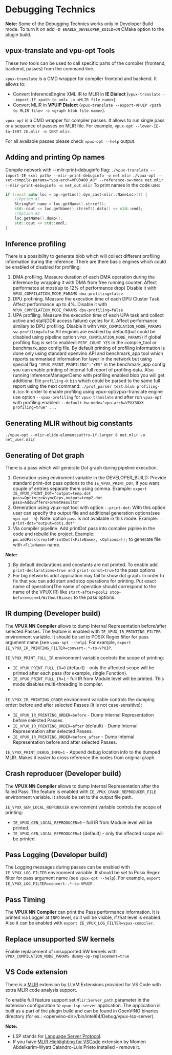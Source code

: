 # Debugging Technics

**Note:** Some of the Debugging Technics works only in Developer Build mode.
To turn it on add `-D ENABLE_DEVELOPER_BUILD=ON` CMake option to the plugin build.

## vpux-translate and vpu-opt Tools

These two tools can be used to call specific parts of the compiler (frontend, backend, passes) from the command line.

`vpux-translate` is a CMD wrapper for compiler frontend and backend.
It allows to:

* Convert InferenceEngine XML IR to MLIR in **IE Dialect** (`vpux-translate --import-IE <path to xml> -o <MLIR file name>`).
* Convert MLIR in **VPUIP Dialect** (`vpux-translate --export-VPUIP <path to MLIR file> -o <graph blob file name>`).

`vpux-opt` is a CMD wrapper for compiler passes.
It allows to run single pass or a sequence of passes on MLIR file.
For example, `vpux-opt --lower-IE-to-IERT IE.mlir -o IERT.mlir`.

For all available passes please check `vpux-opt --help` output.

## Adding and printing Op names

Compile network with --mlir-print-debuginfo flag:
`./vpux-translate --import-IE <xml path> --mlir-print-debuginfo -o net.mlir`
`./vpux-opt --set-compile-params="vpu-arch=VPU3400_A0" --reference-sw-mode net.mlir --mlir-print-debuginfo -o net_out.mlir`
To print names in the code use:
```cpp
if (const auto loc = op->getLoc().dyn_cast<mlir::NameLoc>()) {
    //Option #1
    StringRef name = loc.getName().strref();
    std::cout << loc.getName().strref().data() << std::endl;
    //Option #2
    loc.getName().dump();
    std::cout << std::endl;
}
```

## Inference profiling
There is a possibility to generate blob which will collect different profiling information during the inference.
There are there basic engines which could be enabled of disabled for profiling:
1. DMA profiling. Measure duration of each DMA operation during the inference by wrapping it with DMA from free running counter.
  Affect performatce at most(up to 12% of performance drop)
  Disable it with `VPUX_COMPILATION_MODE_PARAMS dma-profiling=false`
2. DPU profining. Measure the execution time of each DPU Cluster Task. Affect performance up to 4%.
  Disable it with `VPUX_COMPILATION_MODE_PARAMS dpu-profiling=false`
3. UPA profiling. Measure the execution time of each UPA task and collect active and stall(DDR access failure) cycles for it.
  Affect performance similary to DPU profiling.
  Disable it with `VPUX_COMPILATION_MODE_PARAMS sw-profiling=false`
All engines are enabled by default(but could be disabled using pipeline option `VPUX_COMPILATION_MODE_PARAMS`) if global profiling flag is set to enabled:
  `PERF_COUNT YES` in the compile_tool or benchmark_app config file.
By default printing of profiling information is done only using standard openvino API and benchmark_app tool which reports summarised information for layer in the network
but using special flag `"VPUX_PRINT_PROFILING":"YES"` in the benchmark_app config you can enable printing of internal full report of profiling data.
Also running InferenceManagerDemo with profiling enabled blob you will get additional file `profiling-0.bin` which could be parsed to the same full report using the next command: `./prof_parser test.blob profiling-0.bin`
In order to enable profiling using vpux-opt/vpux-translate engine use option `--vpux-profiling` for `vpux-translate` and after run `vpux-opt` with profiling enabled:
  `--default-hw-mode="vpu-arch=VPUX30XX profiling=true" ...`

## Generating MLIR without big constants

`./vpux-opt --mlir-elide-elementsattrs-if-larger 8 net.mlir -o net_user.mlir`

## Generating of Dot graph

There is a pass which will generate Dot graph during pipeline execution.

1. Generation using enviroment variable in the DEVELOPER_BUILD:
  Provide standard print-dot pass options to the `IE_VPUX_PRINT_DOT`, if you want couple of entries separate them using comma.
  Example: `export IE_VPUX_PRINT_DOT="output=temp.dot pass=OptimizeAsyncDeps,output=temp2.dot pass=AddBuffersForNetResults"`
2. Generation using vpux-opt tool with option `--print-dot`:
  With this option user can specify the output file and additional generation options(see `vpu-opt -h`). Note: option `pass` is not available in this mode.
  Example: `--print-dot="output=dot1.dot"`
3. Via compiler pipeline. Add printDot pass into compiler pipline in the code and rebuild the project.
  Example: `pm.addPass(createPrintDot(<FileName>, <Options>));` to generate file with `<FileName>` name.

**Note:**

  1. By default declarations and constants are not printed. To enable add `print-declarations=true and print-const=true` to the pass options
  2. For big networks xdot appication may fail to show dot graph. In order to fix that you can add start and stop operations for printing.
    Put exact name of operation(The name of operation should correspond to the name of the VPUX IR) like `start-after=pool2 stop-before=conv4/WithoutBiases` to the pass options.

## IR dumping (Developer build)

The **VPUX NN Compiler** allows to dump Internal Representation before/after selected Passes.
The feature is enabled with `IE_VPUX_IR_PRINTING_FILTER` environment variable.
It should be set to POSIX Regex filter for pass argument name (see `vpux-opt --help`).
For example, `export IE_VPUX_IR_PRINTING_FILTER=convert-.*-to-VPUIP`.

`IE_VPUX_PRINT_FULL_IR` environment variable controls the scope of printing:

* `IE_VPUX_PRINT_FULL_IR=0` (default) - only the affected scope will be printed after each pass (for example, single Function).
* `IE_VPUX_PRINT_FULL_IR=1` - full IR from Module level will be printed. This mode disables multi-threading in compiler.
* 
`IE_VPUX_IR_PRINTING_ORDER` environment variable controls the dumping order: before and after selected Passes (it is not case-sensitive):

* `IE_VPUX_IR_PRINTING_ORDER=before` - Dump Internal Representation before selected Passes.
* `IE_VPUX_IR_PRINTING_ORDER=after` (default) - Dump Internal Representation after selected Passes.
* `IE_VPUX_IR_PRINTING_ORDER=before_after` - Dump Internal Representation before and after selected Passes.

`IE_VPUX_PRINT_DEBUG_INFO=1` - Append debug location info to the dumped MLIR. Makes it easier to cross reference the nodes from original graph.

## Crash reproducer (Developer build)

The **VPUX NN Compiler** allows to dump Internal Representation after the failed Pass.
The feature is enabled with `IE_VPUX_CRASH_REPRODUCER_FILE` environment variable.
It should be set to the output file path.

`IE_VPUX_GEN_LOCAL_REPRODUCER` environment variable controls the scope of printing:

* `IE_VPUX_GEN_LOCAL_REPRODUCER=0` - full IR from Module level will be printed.
* `IE_VPUX_GEN_LOCAL_REPRODUCER=1` (default) - only the affected scope will be printed.

## Pass Logging (Developer build)

The Logging messages during passes can be enabled with `IE_VPUX_LOG_FILTER` environment variable.
It should be set to Posix Regex filter for pass argument name (see `vpux-opt --help`).
For example, `export IE_VPUX_LOG_FILTER=convert-.*-to-VPUIP`.

## Pass Timing

The **VPUX NN Compiler** can print the Pass performance information.
It is printed via Logger at `INFO` level, so it will be visible, if that level is enabled.
Also it can be enabled with `export IE_VPUX_LOG_FILTER=vpux-compiler`.

## Replace unsupported SW kernels

Enable replacement of unsupported SW kernels with `VPUX_COMPILATION_MODE_PARAMS dummy-op-replacement=true`

## VS Code extension

There is a [MLIR](https://mlir.llvm.org/docs/Tools/MLIRLSP/) extension by LLVM Extensions provided for VS Code with extra MLIR code analysis support.

To enable full feature support set `Mlir:Server_path` parameter in the extension configuration to `vpux-lsp-server` application.
The application is built as a part of the plugin build and can be found in OpenVINO binaries directory (for ex.: \<openvino-dir\>/bin/intel64/Debug/vpux-lsp-server).

**Note:**

* LSP stands for [Language Server Protocol](https://microsoft.github.io/language-server-protocol/).
* If you have [MLIR Highlighting for VSCode](https://marketplace.visualstudio.com/items?itemName=MomenAbdelkarim-WyattCalandro-LuisPrieto.mlir) extension by Momen Abdelkarim-Wyatt Calandro-Luis Prieto installed - remove it.
